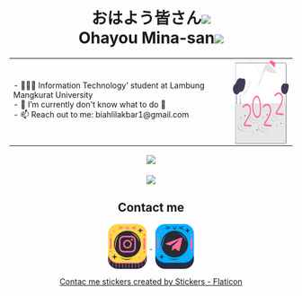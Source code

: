 <h1 align="center">おはよう皆さん<img src="https://raw.githubusercontent.com/MartinHeinz/MartinHeinz/master/wave.gif" width="30px"><br>
Ohayou Mina-san<img src="https://github.githubassets.com/images/mona-loading-dark.gif" width="40px"> 
</h1>
<div align="center">
  <table>
    <tr>
      <td border="0px">
- 👨🏻‍🎓 Information Technology' student at Lambung Mangkurat University<br>
- 🌱 I’m currently don't know what to do 🍭<br>
- 📫 Reach out to me:  biahlilakbar1@gmail.com<br>
      </td>
      <td>
        <img align="center" src="./Year.svg" width="150px" height="150px" />
      </td>
    </tr>
  </table>
<a href="https://github.com/biahlil">
  <img align="center" src="https://github-readme-stats.vercel.app/api?username=biahlil&show_icons=true&theme=dracula" />
</a>
  <br>
  <br>
<a href="https://github.com/biahlil">
  <img align="center" src="https://github-readme-stats.vercel.app/api/top-langs/?username=biahlil&theme=dracula" />
</a>
  <br>
  <h2 align="center">Contact me</h2>
<a href="https://www.instagram.com/biahlilakbar/">
  <img align="center" src="./instagram.png" width="80px" />
</a>
<a href="https://t.me/biahlil">
  <img align="center" src="./telegram.png" width="80px" />
</a>
 <br>
<a href="https://www.flaticon.com/stickers-pack/social-media-507" title="Social Media stickers" align="center"><p>Contac me stickers created by Stickers - Flaticon</p></a>
  
 </div>
